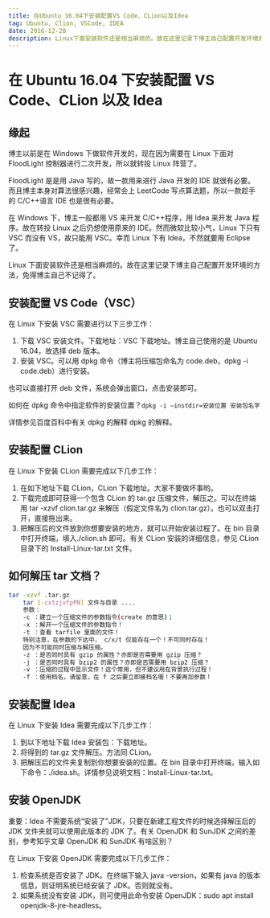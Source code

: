 ```yaml
---
title: 在Ubuntu 16.04下安装配置VS Code、CLion以及Idea
tag: Ubuntu, Clion, VSCode, IDEA
date: 2016-12-28
description: Linux下面安装软件还是相当麻烦的。故在这里记录下博主自己配置开发环境的方法，免得博主自己不记得了。
---
```


# 在 Ubuntu 16.04 下安装配置 VS Code、CLion 以及 Idea

## 缘起

博主以前是在 Windows 下做软件开发的，现在因为需要在 Linux 下面对 FloodLight 控制器进行二次开发，所以就转投 Linux 阵营了。

FloodLight 是是用 Java 写的，故一款用来进行 Java 开发的 IDE 就很有必要。而且博主本身对算法很感兴趣，经常会上 LeetCode 写点算法题，所以一款趁手的 C/C++语言 IDE 也是很有必要。

在 Windows 下，博主一般都用 VS 来开发 C/C++程序，用 Idea 来开发 Java 程序。故在转投 Linux 之后仍想使用原来的 IDE。然而微软比较小气，Linux 下只有 VSC 而没有 VS，故只能用 VSC。幸而 Linux 下有 Idea，不然就要用 Eclipse 了。

Linux 下面安装软件还是相当麻烦的。故在这里记录下博主自己配置开发环境的方法，免得博主自己不记得了。

## 安装配置 VS Code（VSC）

在 Linux 下安装 VSC 需要进行以下三步工作：

1. 下载 VSC 安装文件。下载地址：VSC 下载地址。博主自己使用的是 Ubuntu 16.04，故选择 deb 版本。
2. 安装 VSC。可以用 dpkg 命令（博主将压缩包命名为 code.deb，dpkg -i code.deb）进行安装。

也可以直接打开 deb 文件，系统会弹出窗口，点击安装即可。

如何在 dpkg 命令中指定软件的安装位置？`dpkg -i –instdir=安装位置 安装包名字`

详情参见百度百科中有关 dpkg 的解释 dpkg 的解释。

## 安装配置 CLion

在 Linux 下安装 CLion 需要完成以下几步工作：

1. 在如下地址下载 CLion，CLion 下载地址。大家不要做坏事哟。
2. 下载完成即可获得一个包含 CLion 的 tar.gz 压缩文件，解压之。可以在终端用 tar -xzvf clion.tar.gz 来解压（假定文件名为 clion.tar.gz）。也可以双击打开，直接拖出来。
3. 把解压后的文件放到你想要安装的地方，就可以开始安装过程了。在 bin 目录中打开终端，填入./clion.sh 即可。有关 CLion 安装的详细信息，参见 CLion 目录下的 Install-Linux-tar.txt 文件。

## 如何解压 tar 文档？

```bash
tar -xzvf .tar.gz
    tar [-cxtzjvfpPN] 文件与目录 ....
    参数：
    -c ：建立一个压缩文件的参数指令(create 的意思)；
    -x ：解开一个压缩文件的参数指令！
    -t ：查看 tarfile 里面的文件！
    特别注意，在参数的下达中， c/x/t 仅能存在一个！不可同时存在！
    因为不可能同时压缩与解压缩。
    -z ：是否同时具有 gzip 的属性？亦即是否需要用 gzip 压缩？
    -j ：是否同时具有 bzip2 的属性？亦即是否需要用 bzip2 压缩？
    -v ：压缩的过程中显示文件！这个常用，但不建议用在背景执行过程！
    -f ：使用档名，请留意，在 f 之后要立即接档名喔！不要再加参数！
```

## 安装配置 Idea

在 Linux 下安装 Idea 需要完成以下几步工作：

1. 到以下地址下载 Idea 安装包：下载地址。
2. 将得到的 tar.gz 文件解压。方法同 CLion。
3. 把解压后的文件夹复制到你想要安装的位置。在 bin 目录中打开终端，输入如下命令：./idea.sh。详情参见说明文档：Install-Linux-tar.txt。

## 安装 OpenJDK

重要：Idea 不需要系统“安装了”JDK，只要在新建工程文件的时候选择解压后的 JDK 文件夹就可以使用此版本的 JDK 了。有关 OpenJDK 和 SunJDK 之间的差别，参考知乎文章 OpenJDK 和 SunJDK 有啥区别？

在 Linux 下安装 OpenJDK 需要完成以下几步工作：

1. 检查系统是否安装了 JDK。在终端下输入 java -version，如果有 java 的版本信息，则证明系统已经安装了 JDK。否则就没有。
2. 如果系统没有安装 JDK，则可使用此命令安装 OpenJDK：sudo apt install openjdk-8-jre-headless。
